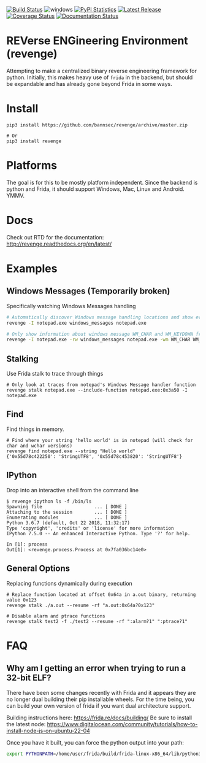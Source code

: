 [![Build Status](https://travis-ci.com/bannsec/revenge.svg?branch=master)](https://travis-ci.com/bannsec/revenge)
![windows](https://github.com/bannsec/revenge/workflows/windows/badge.svg)
[![PyPI Statistics](https://img.shields.io/pypi/dm/revenge.svg)](https://pypistats.org/packages/revenge)
[![Latest Release](https://img.shields.io/pypi/v/revenge.svg)](https://pypi.python.org/pypi/revenge/)
[![Coverage Status](https://coveralls.io/repos/github/bannsec/revenge/badge.svg?branch=master)](https://coveralls.io/github/bannsec/revenge?branch=master)
[![Documentation Status](https://readthedocs.org/projects/revenge/badge/?version=latest)](http://revenge.readthedocs.org/en/latest/?badge=latest)

# REVerse ENGineering Environment (revenge)
Attempting to make a centralized binary reverse engineering framework for
python. Initially, this makes heavy use of `frida` in the backend, but should
be expandable and has already gone beyond Frida in some ways.

# Install
```
pip3 install https://github.com/bannsec/revenge/archive/master.zip

# Or
pip3 install revenge
```

# Platforms
The goal is for this to be mostly platform independent. Since the backend is python and Frida, it should support Windows, Mac, Linux and Android. YMMV.

# Docs
Check out RTD for the documentation: http://revenge.readthedocs.org/en/latest/

# Examples

## Windows Messages (Temporarily broken)
Specifically watching Windows Messages handling

```bash
# Automatically discover Windows message handling locations and show event messages as they are handled.
revenge -I notepad.exe windows_messages notepad.exe

# Only show information about windows message WM_CHAR and WM_KEYDOWN from notepad.exe
revenge -I notepad.exe -rw windows_messages notepad.exe -wm WM_CHAR WM_KEYDOWN
```

## Stalking
Use Frida stalk to trace through things

```
# Only look at traces from notepad's Windows Message handler function
revenge stalk notepad.exe --include-function notepad.exe:0x3a50 -I notepad.exe
```

## Find
Find things in memory.

```
# Find where your string 'hello world' is in notepad (will check for char and wchar versions)
revenge find notepad.exe --string "Hello world"
{'0x55d78c422250': 'StringUTF8', '0x55d78c453820': 'StringUTF8'}
```

## IPython
Drop into an interactive shell from the command line
```
$ revenge ipython ls -f /bin/ls
Spawning file                   ... [ DONE ]
Attaching to the session        ... [ DONE ]
Enumerating modules             ... [ DONE ]
Python 3.6.7 (default, Oct 22 2018, 11:32:17)
Type 'copyright', 'credits' or 'license' for more information
IPython 7.5.0 -- An enhanced Interactive Python. Type '?' for help.

In [1]: process
Out[1]: <revenge.process.Process at 0x7fa036bc14e0>
```

## General Options
Replacing functions dynamically during execution
```
# Replace function located at offset 0x64a in a.out binary, returning value 0x123
revenge stalk ./a.out --resume -rf "a.out:0x64a?0x123"

# Disable alarm and ptrace functions
revenge stalk test2 -f ./test2 --resume -rf ":alarm?1" ":ptrace?1"
```

# FAQ
## Why am I getting an error when trying to run a 32-bit ELF?
There have been some changes recently with Frida and it appears they are no longer dual building their pip installable wheels. For the time being, you can build your own version of frida if you want dual architecture support.

Building instructions here: https://frida.re/docs/building/
Be sure to install the latest node: https://www.digitalocean.com/community/tutorials/how-to-install-node-js-on-ubuntu-22-04

Once you have it built, you can force the python output into your path:
```bash
export PYTHONPATH=/home/user/frida/build/frida-linux-x86_64/lib/python3.12/site-packages
```